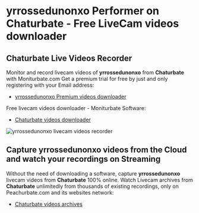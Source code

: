 # yrrossedunonxo Performer on Chaturbate - Free LiveCam videos downloader

## Chaturbate Live Videos Recorder

Monitor and record livecam videos of **yrrossedunonxo** from **Chaturbate** with Moniturbate.com
Get a premium trial for free by just and only registering with your Email address:
* [yrrossedunonxo Premium videos downloader](https://moniturbate.com/request-demo-licence-key.html)

Free livecam videos downloader - Moniturbate Software:
* [Chaturbate videos downloader](https://moniturbate.com/moniturbate-download-software.html)

![yrrossedunonxo livecam videos recorder](https://peachurnet.com/templates/moniturbate-software.png)


## Capture yrrossedunonxo videos from the Cloud and watch your recordings on Streaming

Without the need of downloading a software, capture **yrrossedunonxo** livecam videos from **Chaturbate** 100% online.
Watch Livecam archives from **Chaturbate** unlimitedly from thousands of existing recordings, only on Peachurbate.com and its websites network:
* [Chaturbate videos archives](https://peachurnet.com/)